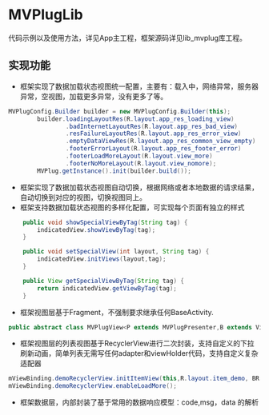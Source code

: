 # MVPlugLib
代码示例以及使用方法，详见App主工程，框架源码详见lib_mvplug库工程。

## 实现功能
* 框架实现了数据加载状态视图统一配置，主要有：载入中，网络异常，服务器异常，空视图，加载更多异常，没有更多了等。
``` java
MVPlugConfig.Builder builder = new MVPlugConfig.Builder(this);
        builder.loadingLayoutRes(R.layout.app_res_loading_view)
                .badInternetLayoutRes(R.layout.app_res_bad_view)
                .resFailureLayoutRes(R.layout.app_res_error_view)
                .emptyDataViewRes(R.layout.app_res_common_view_empty)
                .footerErrorLayout(R.layout.app_res_footer_error)
                .footerLoadMoreLayout(R.layout.view_more)
                .footerNoMoreLayout(R.layout.view_nomore);
        MVPlug.getInstance().init(builder.build());
```
* 框架实现了数据加载状态视图自动切换，根据网络或者本地数据的请求结果，自动切换到对应的视图，切换视图同上。
* 框架支持数据加载状态视图的多样化配置，可实现每个页面有独立的样式
``` java
    public void showSpecialViewByTag(String tag) {
        indicatedView.showViewByTag(tag);
    }

    public void setSpecialView(int layout, String tag) {
        indicatedView.initViews(layout,tag);
    }

    public View getSpecialViewByTag(String tag) {
        return indicatedView.getViewByTag(tag);
    }
```

* 框架视图层基于Fragment，不强制要求继承任何BaseActivity.
``` java
public abstract class MVPlugView<P extends MVPlugPresenter,B extends ViewDataBinding> extends Fragment
```

* 框架视图层的列表视图基于RecyclerView进行二次封装，支持自定义的下拉刷新动画，简单列表无需写任何adapter和viewHolder代码，支持自定义复杂适配器
``` java
mViewBinding.demoRecyclerView.initItemView(this,R.layout.item_demo, BR.item);
mViewBinding.demoRecyclerView.enableLoadMore();
```
* 框架数据层，内部封装了基于常用的数据响应模型：code,msg，data 的解析
